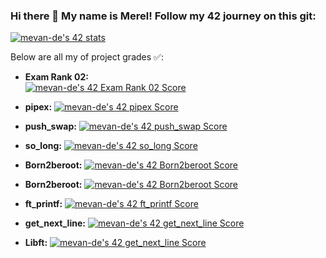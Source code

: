 ### Hi there 👋 My name is Merel! Follow my 42 journey on this git:

[![mevan-de's 42 stats](https://badge42.vercel.app/api/v2/cl82t5bg600350gkxl3yegwhv/stats?cursusId=21&coalitionId=58)](https://github.com/JaeSeoKim/badge42)

Below are all my of project grades ✅:

- **Exam Rank 02:**  
[![mevan-de's 42 Exam Rank 02 Score](https://badge42.vercel.app/api/v2/cl82t5bg600350gkxl3yegwhv/project/2761605)](https://github.com/JaeSeoKim/badge42)

- **pipex:**
[![mevan-de's 42 pipex Score](https://badge42.vercel.app/api/v2/cl82t5bg600350gkxl3yegwhv/project/2746530)](https://github.com/JaeSeoKim/badge42)

- **push_swap:**
[![mevan-de's 42 push_swap Score](https://badge42.vercel.app/api/v2/cl82t5bg600350gkxl3yegwhv/project/2697033)](https://github.com/JaeSeoKim/badge42)

- **so_long:**
[![mevan-de's 42 so_long Score](https://badge42.vercel.app/api/v2/cl82t5bg600350gkxl3yegwhv/project/2516066)](https://github.com/JaeSeoKim/badge42)

- **Born2beroot:**
[![mevan-de's 42 Born2beroot Score](https://badge42.vercel.app/api/v2/cl82t5bg600350gkxl3yegwhv/project/2449728)](https://github.com/JaeSeoKim/badge42)

- **Born2beroot:**
[![mevan-de's 42 Born2beroot Score](https://badge42.vercel.app/api/v2/cl82t5bg600350gkxl3yegwhv/project/2449728)](https://github.com/JaeSeoKim/badge42)

- **ft_printf:**
[![mevan-de's 42 ft_printf Score](https://badge42.vercel.app/api/v2/cl82t5bg600350gkxl3yegwhv/project/2428683)](https://github.com/JaeSeoKim/badge42)

- **get_next_line:**
[![mevan-de's 42 get_next_line Score](https://badge42.vercel.app/api/v2/cl82t5bg600350gkxl3yegwhv/project/2398885)](https://github.com/JaeSeoKim/badge42)

- **Libft:**
[![mevan-de's 42 get_next_line Score](https://badge42.vercel.app/api/v2/cl82t5bg600350gkxl3yegwhv/project/2398885)](https://github.com/JaeSeoKim/badge42)

<!--
**meerpeer/meerpeer** is a ✨ _special_ ✨ repository because its `README.md` (this file) appears on your GitHub profile.

Here are some ideas to get you started:

- 🔭 I’m currently working on ...
- 🌱 I’m currently learning ...
- 👯 I’m looking to collaborate on ...
- 🤔 I’m looking for help with ...
- 💬 Ask me about ...
- 📫 How to reach me: ...
- 😄 Pronouns: ...
- ⚡ Fun fact: ...
-->
